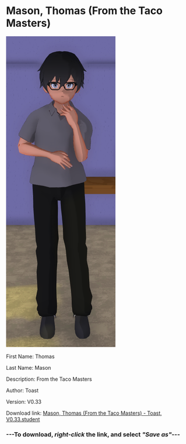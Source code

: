 # Mason, Thomas (From the Taco Masters)

<img src = "https://raw.githubusercontent.com/Arbiter1223/Daigaku-Gurashi-Custom-Students/master/Students/Files/Mason%2C%20Thomas%20(From%20the%20Taco%20Masters).png">

First Name: Thomas

Last Name: Mason

Description: From the Taco Masters

Author: Toast

Version: V0.33

Download link: <a href="https://raw.githubusercontent.com/Arbiter1223/Daigaku-Gurashi-Custom-Students/master/Students/Files/Mason%2C%20Thomas%20(From%20the%20Taco%20Masters)%20-%20Toast%2C%20V0.33.student">Mason, Thomas (From the Taco Masters) - Toast, V0.33.student</a>

### ---**To download, _right-click_ the link, and select _"Save as"_**---
